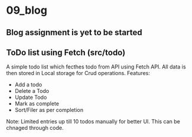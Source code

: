 # 09_blog

## Blog assignment is yet to be started

## ToDo list using Fetch (src/todo)

A simple todo list which fecthes todo from API using Fetch API. All data is then stored in Local storage for Crud operations.
Features:
- Add a todo
- Delete a Todo
- Update Todo
- Mark as complete
- Sort/Filer as per completion

Note: Limited entries up till 10 todos manually for better UI. This can be chnaged through code.